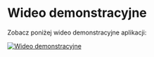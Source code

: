 # Wideo demonstracyjne

Zobacz poniżej wideo demonstracyjne aplikacji:

[![Wideo demonstracyjne](https://example.com/thumbnail.jpg)](Video/Screen_recording_20240422_115806.webm)
